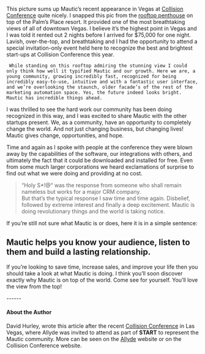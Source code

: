 This picture sums up Mautic’s recent appearance in Vegas at [Collision Conference](https://collisionconf.com) quite nicely. I snapped this pic from the [rooftop penthouse](http://www.businessinsider.com/palms-place-founders-penthouse-las-vegas-2015-5) on top of the Palm’s Place resort. It provided one of the most breathtaking views of all of downtown Vegas. I believe it’s the highest point in Vegas and I was told it rented out 2 nights before I arrived for $75,000 for one night. Lavish, over-the-top, and breathtaking and I had the opportunity to attend a special invitation-only event held here to recognize the best and brightest start-ups at Collision Conference this year.    

     While standing on this rooftop admiring the stunning view I could only think how well it typified Mautic and our growth. Here we are, a young community, growing incredibly fast, recognized for being incredibly easy-to-use, intuitive and with a fantastic user interface, and we’re overlooking the staunch, older facade’s of the rest of the marketing automation space. Yes, the future indeed looks bright. Mautic has incredible things ahead.   

 I was thrilled to see the hard work our community has been doing recognized in this way, and I was excited to share Mautic with the other startups present. We, as a community, have an opportunity to completely change the world. And not just changing business, but changing lives! Mautic gives change, opportunities, and hope.   

 Time and again as I spoke with people at the conference they were blown away by the capabilities of the software, our integrations with others, and ultimately the fact that it could be downloaded and installed for free. Even from some much larger corporations we heard exclamations of surprise to find out what we were doing and providing at no cost.    


>  “Holy S*!@“ was the response from someone who shall remain nameless but works for a major CRM company.  
  But that’s the typical response I saw time and time again. Disbelief, followed by extreme interest and finally a deep excitement. Mautic is doing revolutionary things and the world is taking notice.    

 If you’re still not sure what Mautic is or does, here it is in a simple sentence:   

 
##  Mautic helps you know your audience, listen to them and build a lasting relationship. 
 If you’re looking to save time, increase sales, and improve your life then you should take a look at what Mautic is doing. I think you’ll soon discover exactly why Mautic is on top of the world. Come see for yourself. You’ll love the view from the top!   

 ------    

  
#### About the Author
 David Hurley, wrote this article after the recent [Collision Conference](https://collisionconf.com) in Las Vegas, where Allyde was invited to attend as part of **START** to represent the Mautic community. More can be seen on the [Allyde](https://allyde.com) website or on the Collision Conference website.